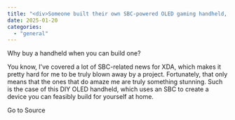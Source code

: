 ```yaml
---
title: "<div>Someone built their own SBC-powered OLED gaming handheld, and I'm seriously impressed</div>"
date: 2025-01-20
categories: 
  - "general"
---
```


Why buy a handheld when you can build one?

You know, I've covered a lot of SBC-related news for XDA, which makes it pretty hard for me to be truly blown away by a project. Fortunately, that only means that the ones that do amaze me are truly something stunning. Such is the case of this DIY OLED handheld, which uses an SBC to create a device you can feasibly build for yourself at home.

Go to Source
